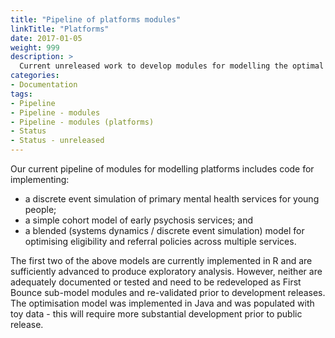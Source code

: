 ```yaml
---
title: "Pipeline of platforms modules"
linkTitle: "Platforms"
date: 2017-01-05
weight: 999
description: >
  Current unreleased work to develop modules for modelling the optimal staffing and configuration of support services for young people.
categories: 
- Documentation
tags: 
- Pipeline
- Pipeline - modules
- Pipeline - modules (platforms)
- Status
- Status - unreleased
---
```


Our current pipeline of modules for modelling platforms includes code for implementing:

- a discrete event simulation of primary mental health services for young people; 
- a simple cohort model of early psychosis services; and
- a blended (systems dynamics / discrete event simulation) model for optimising eligibility and referral policies across multiple services. 

The first two of the above models are currently implemented in R and are sufficiently advanced to produce exploratory analysis. However, neither are adequately documented or tested and need to be redeveloped as First Bounce sub-model modules and re-validated prior to development releases.  The optimisation model was implemented in Java and was populated with toy data - this will require more substantial development prior to public release.

